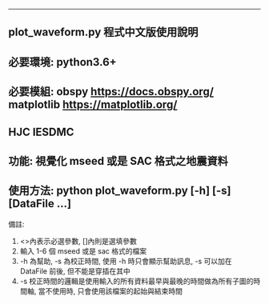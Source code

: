 ----------------------------------------------------------------------------------------------------
plot_waveform.py 程式中文版使用說明
----------------------------------------------------------------------------------------------------
必要環境:
python3.6+
----------------------------------------------------------------------------------------------------
必要模組:
obspy https://docs.obspy.org/
matplotlib https://matplotlib.org/
----------------------------------------------------------------------------------------------------
HJC
IESDMC
----------------------------------------------------------------------------------------------------
功能:
視覺化 mseed 或是 SAC 格式之地震資料
----------------------------------------------------------------------------------------------------
使用方法:
python plot_waveform.py [-h] [-s] <DataFile> [DataFile ...]
----------------------------------------------------------------------------------------------------
備註:
1. <>內表示必選參數, []內則是選填參數
2. 輸入 1-6 個 mseed 或是 sac 格式的檔案
3. -h 為幫助, -s 為校正時間, 使用 -h 時只會顯示幫助訊息, -s 可以加在 DataFile 前後, 但不能是穿插在其中
4. -s 校正時間的邏輯是使用輸入的所有資料最早與最晚的時間做為所有子圖的時間軸, 當不使用時, 只會使用該檔案的起始與結束時間
